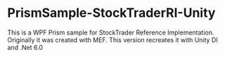 # PrismSample-StockTraderRI-Unity
This is a WPF Prism sample for StockTrader Reference Implementation. Originally it was created with MEF. This version recreates it with Unity DI and .Net 6.0
